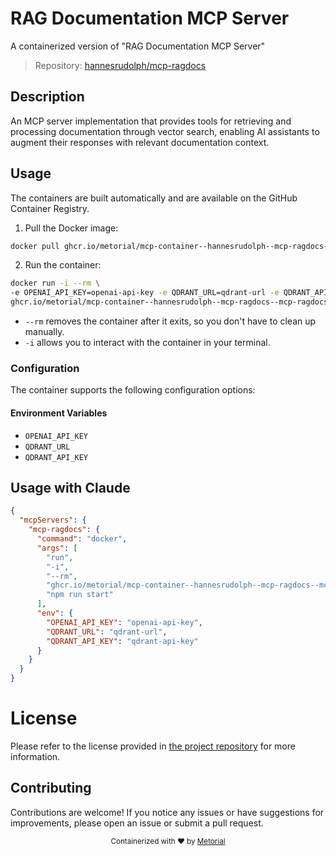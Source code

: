 
# RAG Documentation MCP Server

A containerized version of "RAG Documentation MCP Server"

> Repository: [hannesrudolph/mcp-ragdocs](https://github.com/hannesrudolph/mcp-ragdocs)

## Description

An MCP server implementation that provides tools for retrieving and processing documentation through vector search, enabling AI assistants to augment their responses with relevant documentation context.


## Usage

The containers are built automatically and are available on the GitHub Container Registry.

1. Pull the Docker image:

```bash
docker pull ghcr.io/metorial/mcp-container--hannesrudolph--mcp-ragdocs--mcp-ragdocs
```

2. Run the container:

```bash
docker run -i --rm \ 
-e OPENAI_API_KEY=openai-api-key -e QDRANT_URL=qdrant-url -e QDRANT_API_KEY=qdrant-api-key \
ghcr.io/metorial/mcp-container--hannesrudolph--mcp-ragdocs--mcp-ragdocs  "npm run start"
```

- `--rm` removes the container after it exits, so you don't have to clean up manually.
- `-i` allows you to interact with the container in your terminal.



### Configuration

The container supports the following configuration options:




#### Environment Variables

- `OPENAI_API_KEY`
- `QDRANT_URL`
- `QDRANT_API_KEY`




## Usage with Claude

```json
{
  "mcpServers": {
    "mcp-ragdocs": {
      "command": "docker",
      "args": [
        "run",
        "-i",
        "--rm",
        "ghcr.io/metorial/mcp-container--hannesrudolph--mcp-ragdocs--mcp-ragdocs",
        "npm run start"
      ],
      "env": {
        "OPENAI_API_KEY": "openai-api-key",
        "QDRANT_URL": "qdrant-url",
        "QDRANT_API_KEY": "qdrant-api-key"
      }
    }
  }
}
```

# License

Please refer to the license provided in [the project repository](https://github.com/hannesrudolph/mcp-ragdocs) for more information.

## Contributing

Contributions are welcome! If you notice any issues or have suggestions for improvements, please open an issue or submit a pull request.

<div align="center">
  <sub>Containerized with ❤️ by <a href="https://metorial.com">Metorial</a></sub>
</div>
  
